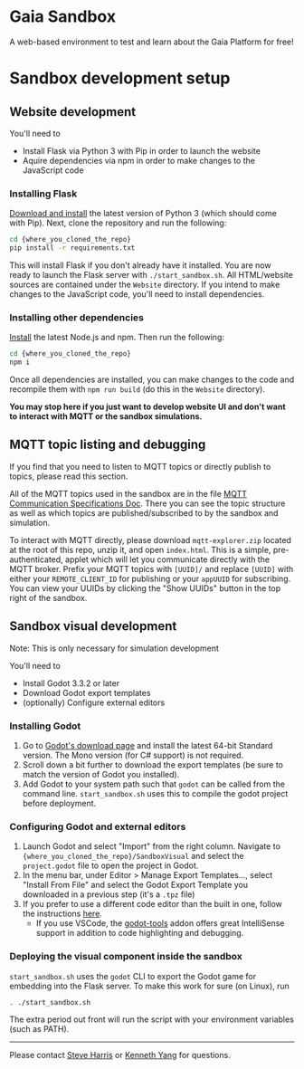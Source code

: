 # Gaia Sandbox
A web-based environment to test and learn about the Gaia Platform for free!
# Sandbox development setup
## Website development
You'll need to

* Install Flask via Python 3 with Pip in order to launch the website
* Aquire dependencies via npm in order to make changes to the JavaScript code

### Installing Flask
[Download and install](https://www.python.org/downloads/) the latest version of Python 3 (which should come with Pip). Next, clone the repository and run the following:
```bash
cd {where_you_cloned_the_repo}
pip install -r requirements.txt
```
This will install Flask if you don't already have it installed. You are now ready to launch the Flask server with `./start_sandbox.sh`. All HTML/website sources are contained under the `Website` directory. If you intend to make changes to the JavaScript code, you'll need to install dependencies.

### Installing other dependencies
[Install](https://docs.npmjs.com/downloading-and-installing-node-js-and-npm) the latest Node.js and npm. Then run the following:
```bash
cd {where_you_cloned_the_repo}
npm i
```
Once all dependencies are installed, you can make changes to the code and recompile them with `npm run build` (do this in the `Website` directory).

**You may stop here if you just want to develop website UI and don't want to interact with MQTT or the sandbox simulations.**

## MQTT topic listing and debugging

If you find that you need to listen to MQTT topics or directly publish to topics, please read this section.

All of the MQTT topics used in the sandbox are in the file [MQTT Communication Specifications Doc](https://github.com/gaia-platform/sandbox/blob/main/MQTT%20Communication%20Specs.md). There you can see the topic structure as well as which topics are published/subscribed to by the sandbox and simulation.

To interact with MQTT directly, please download `mqtt-explorer.zip` located at the root of this repo, unzip it, and open `index.html`. This is a simple, pre-authenticated, applet which will let you communicate directly with the MQTT broker. Prefix your MQTT topics with `[UUID]/` and replace `[UUID]` with either your `REMOTE_CLIENT_ID` for publishing or your `appUUID` for subscribing. You can view your UUIDs by clicking the "Show UUIDs" button in the top right of the sandbox.

## Sandbox visual development
Note: This is only necessary for simulation development

You'll need to

* Install Godot 3.3.2 or later
* Download Godot export templates
* (optionally) Configure external editors

### Installing Godot
1. Go to [Godot's download page](https://godotengine.org/download/) and install the latest 64-bit Standard version. The Mono version (for C# support) is not required.
2. Scroll down a bit further to download the export templates (be sure to match the version of Godot you installed).
3. Add Godot to your system path such that `godot` can be called from the command line. `start_sandbox.sh` uses this to compile the godot project before deployment.
### Configuring Godot and external editors
1. Launch Godot and select "Import" from the right column. Navigate to `{where_you_cloned_the_repo}/SandboxVisual` and select the `project.godot` file to open the project in Godot.
2. In the menu bar, under Editor > Manage Export Templates..., select "Install From File" and select the Godot Export Template you downloaded in a previous step (it's a `.tpz` file)
3. If you prefer to use a different code editor than the built in one, follow the instructions [here](https://docs.godotengine.org/en/stable/getting_started/editor/external_editor.html).
    * If you use VSCode, the [godot-tools](https://marketplace.visualstudio.com/items?itemName=geequlim.godot-tools) addon offers great IntelliSense support in addition to code highlighting and debugging.
### Deploying the visual component inside the sandbox
`start_sandbox.sh` uses the `godot` CLI to export the Godot game for embedding into the Flask server. To make this work for sure (on Linux), run
```bash
. ./start_sandbox.sh
```
The extra period out front will run the script with your environment variables (such as PATH).
___
Please contact [Steve Harris](mailto:steve@gaiaplatform.io) or [Kenneth Yang](kenneth@gaiaplatform.io) for questions.